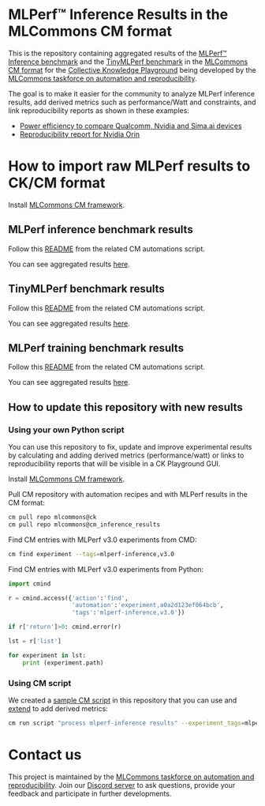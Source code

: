 #  MLPerf™ Inference Results in the MLCommons CM format

This is the repository containing aggregated results of the [MLPerf™ Inference benchmark]( https://github.com/mlcommons/inference )
and the [TinyMLPerf benchmark](https://github.com/mlcommons/tiny) in the [MLCommons CM format](https://github.com/mlcommons/ck)
for the [Collective Knowledge Playground](https://x.cKnowledge.org)
being developed by the [MLCommons taskforce on automation and reproducibility](https://cKnowledge.org/mlcommons-taskforce).

The goal is to make it easier for the community to analyze MLPerf inference results, 
add derived metrics such as performance/Watt and constraints,
and link reproducibility reports as shown in these examples:
* [Power efficiency to compare Qualcomm, Nvidia and Sima.ai devices](https://cKnowledge.org/mlcommons-mlperf-inference-gui-derived-metrics-and-conditions)
* [Reproducibility report for Nvidia Orin](https://access.cknowledge.org/playground/?action=experiments&name=mlperf-inference--v3.0--edge--closed--image-classification--offline&result_uid=3751b230c800434a)

# How to import raw MLPerf results to CK/CM format

Install [MLCommons CM framework](https://github.com/mlcommons/ck/blob/master/docs/installation.md).

## MLPerf inference benchmark results

Follow this [README](https://github.com/mlcommons/ck/blob/master/cm-mlops/script/import-mlperf-inference-to-experiment/README-extra.md) from the related CM automations script.

You can see aggregated results [here](https://access.cknowledge.org/playground/?action=experiments&tags=mlperf-inference,all).

## TinyMLPerf benchmark results

Follow this [README](https://github.com/mlcommons/ck/blob/master/cm-mlops/script/import-mlperf-tiny-to-experiment/README-extra.md) from the related CM automations script.

You can see aggregated results [here](https://access.cknowledge.org/playground/?action=experiments&tags=mlperf-tiny,all).

## MLPerf training benchmark results

Follow this [README](https://github.com/mlcommons/ck/blob/master/cm-mlops/script/import-mlperf-training-to-experiment/README-extra.md) from the related CM automations script.

You can see aggregated results [here](https://access.cknowledge.org/playground/?action=experiments&tags=mlperf-training,all).


## How to update this repository with new results

### Using your own Python script

You can use this repository to fix, update and improve experimental results
by calculating and adding derived metrics (performance/watt)
or links to reproducibility reports that will be visible in a CK Playground GUI.

Install [MLCommons CM framework](https://github.com/mlcommons/ck/blob/master/docs/installation.md).

Pull CM repository with automation recipes and with MLPerf results in the CM format:
```bash
cm pull repo mlcommons@ck
cm pull repo mlcommons@cm_inference_results
```

Find CM entries with MLPerf v3.0 experiments from CMD:
```bash
cm find experiment --tags=mlperf-inference,v3.0
```

Find CM entries with MLPerf v3.0 experiments from Python:
```python
import cmind

r = cmind.access({'action':'find',
                  'automation':'experiment,a0a2d123ef064bcb',
                  'tags':'mlperf-inference,v3.0'})

if r['return']>0: cmind.error(r)

lst = r['list']

for experiment in lst:
    print (experiment.path)
```

### Using CM script

We created a [sample CM script](script/process-mlperf-inference-results) in this repository 
that you can use and [extend](script/process-mlperf-inference-results/customize.py) to add derived metrics:

```bash
cm run script "process mlperf-inference results" --experiment_tags=mlperf-inference,v3.0
```


# Contact us

This project is maintained by the [MLCommons taskforce on automation and reproducibility](https://cKnowledge.org/mlcommons-taskforce).
Join our [Discord server](https://discord.gg/JjWNWXKxwT) to ask questions, provide your feedback and participate in further developments.
